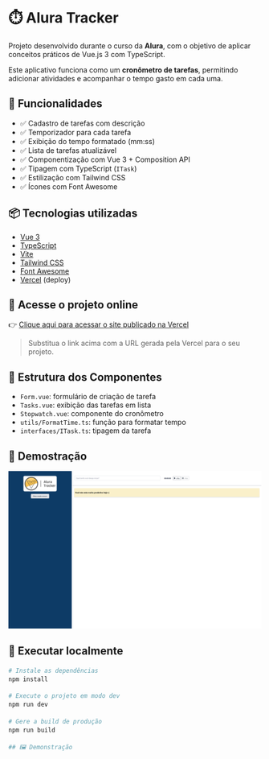 # ⏱️ Alura Tracker

Projeto desenvolvido durante o curso da **Alura**, com o objetivo de aplicar conceitos práticos de Vue.js 3 com TypeScript.

Este aplicativo funciona como um **cronômetro de tarefas**, permitindo adicionar atividades e acompanhar o tempo gasto em cada uma.

## 🚀 Funcionalidades

- ✅ Cadastro de tarefas com descrição
- ✅ Temporizador para cada tarefa
- ✅ Exibição do tempo formatado (mm:ss)
- ✅ Lista de tarefas atualizável
- ✅ Componentização com Vue 3 + Composition API
- ✅ Tipagem com TypeScript (`ITask`)
- ✅ Estilização com Tailwind CSS
- ✅ Ícones com Font Awesome

## 📦 Tecnologias utilizadas

- [Vue 3](https://vuejs.org/)
- [TypeScript](https://www.typescriptlang.org/)
- [Vite](https://vitejs.dev/)
- [Tailwind CSS](https://tailwindcss.com/)
- [Font Awesome](https://fontawesome.com/)
- [Vercel](https://vercel.com/) (deploy)

## 🔗 Acesse o projeto online

👉 [Clique aqui para acessar o site publicado na Vercel](https://alura-traker-six.vercel.app)

> Substitua o link acima com a URL gerada pela Vercel para o seu projeto.

## 📁 Estrutura dos Componentes

- `Form.vue`: formulário de criação de tarefa
- `Tasks.vue`: exibição das tarefas em lista
- `Stopwatch.vue`: componente do cronômetro
- `utils/FormatTime.ts`: função para formatar tempo
- `interfaces/ITask.ts`: tipagem da tarefa

##  🤳 Demostração 
![Demonstração do projeto](./public/demonstration.png)

## 🧪 Executar localmente

```bash
# Instale as dependências
npm install

# Execute o projeto em modo dev
npm run dev

# Gere a build de produção
npm run build

## 🖼️ Demonstração

```

<!--
Obs

 Parar o servidor de desenvolvimento: O primeiro passo é interromper o servidor que você estava usando durante o desenvolvimento (npm run serve).

Analisar os scripts no package.json: O arquivo package.json contém scripts que automatizam tarefas como iniciar o servidor de desenvolvimento (serve), compilar a aplicação para produção (build) e executar linters (lint).

Executar o script build: Para compilar a aplicação, você deve executar o comando npm run build. Esse script irá processar seus componentes e gerar os arquivos otimizados para produção na pasta dist com (npm i -g http-server).

Testar a aplicação compilada: Para verificar se a compilação foi bem-sucedida, você pode usar um servidor HTTP simples como o (http-server) para servir os arquivos da pasta dist localmente.

Entender a otimização para produção: A versão compilada da aplicação é minificada e otimizada para melhor desempenho em produção, removendo espaços e comentários desnecessários. -->

